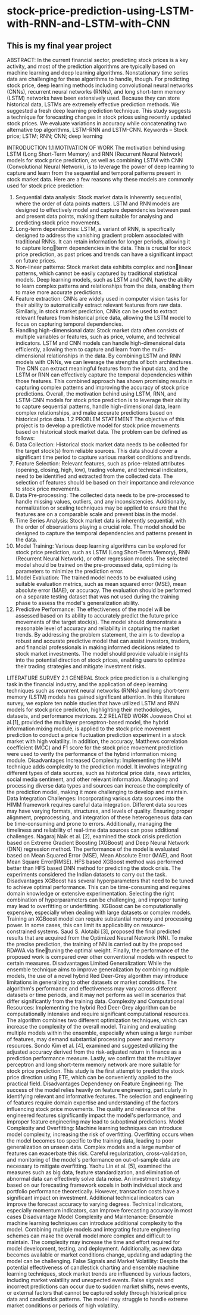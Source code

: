 # stock-price-prediction-using-LSTM-with-RNN-and-LSTM-with-CNN

## This is my final year project

ABSTRACT:
In the current financial sector, predicting stock prices is a key activity, and most of the prediction algorithms are typically based on machine learning and deep learning algorithms. Nonstationary time series data are challenging for these algorithms to handle, though. For predicting stock price, deep learning methods including convolutional neural networks (CNNs), recurrent neural networks (RNNs), and long short-term memory (LSTM) networks have been extensively used. Because they can store historical data, LSTMs are extremely effective prediction methods. We suggested a fresh deep learning prediction technique. This study suggests a technique for forecasting changes in stock prices using recently updated stock prices. We evaluate variations in accuracy while concatenating two alternative top algorithms, LSTM-RNN and LSTM-CNN.
Keywords – Stock price; LSTM; RNN; CNN; deep learning

INTRODUCTION
1.1 MOTIVATION OF WORK
The motivation behind using LSTM (Long Short-Term Memory) and RNN (Recurrent Neural Network) models for stock price prediction, as well as combining LSTM with CNN (Convolutional Neural Network), is to 
leverage the power of deep learning to capture and learn from the sequential and temporal patterns present in stock market data. Here are a few reasons why these models are commonly used for stock price 
prediction: 
1. Sequential data analysis: Stock market data is inherently sequential, where the order of data points matters. LSTM and RNN models are designed to effectively model and capture dependencies between past and present data points, making them suitable for analysing and predicting stock price movements.
2. Long-term dependencies: LSTM, a variant of RNN, is specifically designed to address the vanishing gradient problem associated with traditional RNNs. It can retain information for longer periods, allowing it to capture longterm dependencies in the data. This is crucial for stock price prediction, as past prices and trends can have a significant impact on future prices.
3. Non-linear patterns: Stock market data exhibits complex and nonlinear patterns, which cannot be easily captured by traditional statistical models. Deep learning models, such as LSTM and CNN, have the ability to learn complex patterns and relationships from the data, enabling them to make more accurate predictions.
4. Feature extraction: CNNs are widely used in computer vision tasks for their ability to automatically extract relevant features from raw data. Similarly, in stock market prediction, CNNs can be used to extract relevant features from historical price data, allowing the LSTM model to focus on capturing temporal dependencies.
5. Handling high-dimensional data: Stock market data often consists of multiple variables or features, such as price, volume, and technical indicators. LSTM and CNN models can handle high-dimensional data efficiently, allowing them to capture and learn from the multi-dimensional relationships in the data.
By combining LSTM and RNN models with CNNs, we can leverage the strengths of both architectures. The CNN can extract meaningful features from the input data, and the LSTM or RNN can effectively capture the temporal dependencies within those features. This combined approach has shown promising results in capturing complex patterns and improving the accuracy of stock price predictions. Overall, the motivation behind using LSTM, RNN, and LSTM-CNN models for stock price prediction is to leverage their ability to capture sequential patterns, handle high-dimensional data, learn complex relationships, and make accurate predictions based on historical price data.
1.2 PROBLEM STATEMENT
The objective of this project is to develop a predictive model for stock price movements based on historical stock market data. The problem can be defined as follows:
1. Data Collection: Historical stock market data needs to be collected for the target stock(s) from reliable sources. This data should cover a significant time period to capture various market conditions and trends.
2. Feature Selection: Relevant features, such as price-related attributes (opening, closing, high, low), trading volume, and technical indicators, need to be identified and extracted from the collected data. The selection of features should be based on their importance and relevance to stock price movements.
3. Data Pre-processing: The collected data needs to be pre-processed to handle missing values, outliers, and any inconsistencies. Additionally, normalization or scaling techniques may be applied to ensure that the features are on a comparable scale and prevent bias in the model.
4. Time Series Analysis: Stock market data is inherently sequential, with the order of observations playing a crucial role. The model should be designed to capture the temporal dependencies and patterns present in the data.
5. Model Training: Various deep learning algorithms can be explored for stock price prediction, such as LSTM (Long Short-Term Memory), RNN (Recurrent Neural Network), or other regression models. The selected model should be trained on the pre-processed data, optimizing its parameters to minimize the prediction error.
6. Model Evaluation: The trained model needs to be evaluated using suitable evaluation metrics, such as mean squared error (MSE), mean absolute error (MAE), or accuracy. The evaluation should be performed on a separate testing dataset that was not used during the training phase to assess the model's generalization ability.
7. Predictive Performance: The effectiveness of the model will be assessed based on its ability to accurately predict the future price movements of the target stock(s). The model should demonstrate a reasonable level of accuracy and reliability in capturing the market trends.
By addressing the problem statement, the aim is to develop a robust and accurate predictive model that can assist investors, traders, and financial professionals in making informed decisions related to stock market investments. The model should provide valuable insights into the potential direction of stock prices, enabling users to optimize their trading strategies and mitigate investment risks.

LITERATURE SURVEY
2.1 GENERAL
Stock price prediction is a challenging task in the financial industry, and the application of deep learning techniques such as recurrent neural networks (RNNs) and long short-term memory (LSTM) models has gained significant attention. In this literature survey, we explore ten noble studies that have utilized LSTM and RNN models for stock price prediction, highlighting their methodologies, datasets, and performance metrices.
2.2 RELATED WORK
Jooweon Choi et al.[1], provided the multilayer perceptron-based model, the hybrid information mixing module, is applied to the stock price movement prediction to conduct a price fluctuation prediction experiment in a stock market with high volatility. In addition, the accuracy, Matthews correlation coefficient (MCC) and F1 score for the stock price movement prediction were used to verify the performance of the hybrid information mixing module.
Disadvantages
Increased Complexity: Implementing the HIMM technique adds complexity to the prediction model. It involves integrating different types of data sources, such as historical price data, news articles, social media sentiment, and other relevant information. Managing and processing diverse data types and sources can increase the complexity of the prediction model, making it more challenging to develop and maintain.
Data Integration Challenges: Incorporating various data sources into the HIMM framework requires careful data integration. Different data sources may have varying formats, structures, and levels of quality. Ensuring proper alignment, preprocessing, and integration of these heterogeneous data can be time-consuming and prone to errors. Additionally, managing the timeliness and reliability of real-time data sources can pose additional challenges.
Nagaraj Naik et al. [2], examined the stock crisis prediction based on Extreme Gradient Boosting (XGBoost) and Deep Neural Network (DNN) regression method. The performance of the model is evaluated based on Mean Squared Error (MSE), Mean Absolute Error (MAE), and Root Mean Square Error(RMSE). HFS based XGBoost method was performed better than HFS based DNN method for predicting the stock crisis. The experiments considered the Indian datasets to carry out the task.
Disadvantages
XGBoost has several hyperparameters that need to be tuned to achieve optimal performance. This can be time-consuming and requires domain knowledge or extensive experimentation. Selecting the right combination of hyperparameters can be challenging, and improper tuning may lead to overfitting or underfitting.
XGBoost can be computationally expensive, especially when dealing with large datasets or complex models. Training an XGBoost model can require substantial memory and processing power. In some cases, this can limit its applicability on resource-constrained systems.
Saud S. Alotaibi [3], proposed the final predicted results that are acquired from the Optimized Neural Network (NN). To make the precise prediction, the training of NN is carried out by the proposed RDAWA via finetuning the optimal weight. Finally, the performance of the proposed work is compared over other conventional models with respect to certain measures.
Disadvantages
Limited Generalization: While the ensemble technique aims to improve generalization by combining multiple models, the use of a novel hybrid Red Deer-Grey algorithm may introduce limitations in generalizing to other datasets or market conditions. The algorithm's performance and effectiveness may vary across different datasets or time periods, and it may not perform as well in scenarios that differ significantly from the training data.
Complexity and Computational Resources: Implementing the hybrid Red Deer-Grey algorithm can be computationally intensive and require significant computational resources. The algorithm combines two different optimization techniques, which can increase the complexity of the overall model. Training and evaluating multiple models within the ensemble, especially when using a large number of features, may demand substantial processing power and memory resources.
Sondo Kim et al. [4], examined and suggested utilizing the adjusted accuracy derived from the risk-adjusted return in finance as a prediction performance measure. Lastly, we confirm that the multilayer perceptron and long short-term memory network are more suitable for stock price prediction. This study is the first attempt to predict the stock price direction using ETE, which can be conveniently applied to the practical field.
Disadvantages
Dependency on Feature Engineering: The success of the model relies heavily on feature engineering, particularly in identifying relevant and informative features. The selection and engineering of features require domain expertise and understanding of the factors influencing stock price movements. The quality and relevance of the engineered features significantly impact the model's performance, and improper feature engineering may lead to suboptimal predictions.
Model Complexity and Overfitting: Machine learning techniques can introduce model complexity, increasing the risk of overfitting. Overfitting occurs when the model becomes too specific to the training data, leading to poor generalization on unseen data. Complex models and a large number of features can exacerbate this risk. Careful regularization, cross-validation, and monitoring of the model's performance on out-of-sample data are necessary to mitigate overfitting.
Yaohu Lin et al. [5], examined the measures such as big data, feature standardization, and elimination of abnormal data can effectively solve data noise. An investment strategy based on our forecasting framework excels in both individual stock and portfolio performance theoretically. However, transaction costs have a significant impact on investment. Additional technical indicators can improve the forecast accuracy to varying degrees. Technical indicators, especially momentum indicators, can improve forecasting accuracy in most cases
Disadvantage
Model Complexity and Maintenance: Ensemble machine learning techniques can introduce additional complexity to the model. Combining multiple models and integrating feature engineering schemes can make the overall model more complex and difficult to maintain. The complexity may increase the time and effort required for model development, testing, and deployment. Additionally, as new data becomes available or market conditions change, updating and adapting the model can be challenging.
False Signals and Market Volatility: Despite the potential effectiveness of candlestick charting and ensemble machine learning techniques, stock market trends are influenced by various factors, including market volatility and unexpected events. False signals and incorrect predictions can occur due to sudden market shifts, news events, or external factors that cannot be captured solely through historical price data and candlestick patterns. The model may struggle to handle extreme market conditions or periods of high volatility.





















